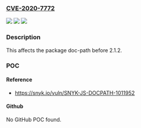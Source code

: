 ### [CVE-2020-7772](https://cve.mitre.org/cgi-bin/cvename.cgi?name=CVE-2020-7772)
![](https://img.shields.io/static/v1?label=Product&message=doc-path&color=blue)
![](https://img.shields.io/static/v1?label=Version&message=%3C%202.1.2%20&color=brighgreen)
![](https://img.shields.io/static/v1?label=Vulnerability&message=Prototype%20Pollution&color=brighgreen)

### Description

This affects the package doc-path before 2.1.2.

### POC

#### Reference
- https://snyk.io/vuln/SNYK-JS-DOCPATH-1011952

#### Github
No GitHub POC found.

